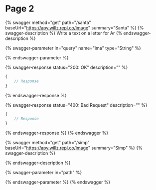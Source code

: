 # Page 2

{% swagger method="get" path="/santa" baseUrl="https://apy.willz.repl.co/image" summary="Santa" %}
{% swagger-description %}
Write a text on a letter for Ar
{% endswagger-description %}

{% swagger-parameter in="query" name="ima" type="String" %}

{% endswagger-parameter %}

{% swagger-response status="200: OK" description="" %}
```javascript
{
    // Response
}
```
{% endswagger-response %}

{% swagger-response status="400: Bad Request" description="" %}
```javascript
{
    // Response
}
```
{% endswagger-response %}
{% endswagger %}

{% swagger method="get" path="/simp" baseUrl="https://apy.willz.repl.co/image" summary="Simp" %}
{% swagger-description %}

{% endswagger-description %}

{% swagger-parameter in="path" %}

{% endswagger-parameter %}
{% endswagger %}
